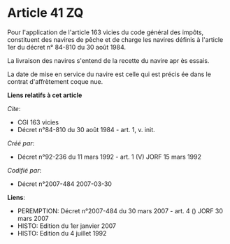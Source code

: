 # Article 41 ZQ

Pour l'application de l'article 163 vicies du code général des impôts, constituent des navires de pêche et de charge les
navires définis à l'article 1er du décret n° 84-810 du 30 août 1984.

La livraison des navires s'entend de la recette du navire apr ès essais.

La date de mise en service du navire est celle qui est précis ée dans le contrat d'affrètement coque nue.

**Liens relatifs à cet article**

_Cite_:

  - CGI 163 vicies
  - Décret n°84-810 du 30 août 1984 - art. 1, v. init.

_Créé par_:

  - Décret n°92-236 du 11 mars 1992 - art. 1 (V) JORF 15 mars 1992

_Codifié par_:

  - Décret n°2007-484 2007-03-30

**Liens**:

  - PEREMPTION: Décret n°2007-484 du 30 mars 2007 - art. 4 () JORF 30 mars 2007
  - HISTO: Edition du 1er janvier 2007
  - HISTO: Edition du 4 juillet 1992
